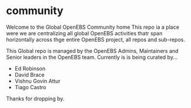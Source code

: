 # community
Welcome to the Global OpenEBS Community home
This repo ia a place were we are centralizing all global OpenEBS activities thatr span horizontally across thge entire OpenEBS project, all repos and sub-repos.

This Global repo is managed by the OpenEBS Admins, Maintainers and Senior leaders in the OpenEBS team.
Currently is is being curated by...
- Ed Robinson
- David Brace
- Vishnu Govin Attur
- Tiago Castro

Thanks for dropping by.
